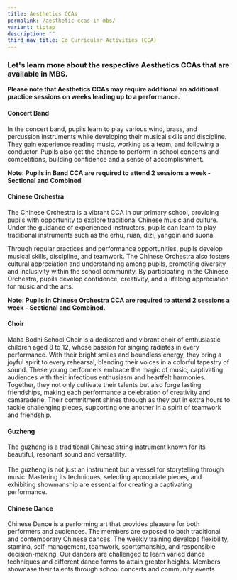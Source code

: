 ```yaml
---
title: Aesthetics CCAs
permalink: /aesthetic-ccas-in-mbs/
variant: tiptap
description: ""
third_nav_title: Co Curricular Activities (CCA)
---
```

<h3>Let's learn more about the respective Aesthetics CCAs that are available in MBS.</h3>
<p></p>
<p><strong>Please note that Aesthetics CCAs may require additional an additional practice sessions on weeks leading up to a performance.</strong>
</p>
<h4>Concert Band</h4>
<p>In the concert band, pupils learn to play various wind, brass, and percussion
instruments while developing their musical skills and discipline. They
gain experience reading music, working as a team, and following a conductor.
Pupils also get the chance to perform in school concerts and competitions,
building confidence and a sense of accomplishment.</p>
<p></p>
<p><strong>Note: Pupils in Band CCA are required to attend 2 sessions a week - Sectional and Combined</strong>
</p>
<p></p>
<h4>Chinese Orchestra</h4>
<p>The Chinese Orchestra is a vibrant CCA in our primary school, providing
pupils with opportunity to explore traditional Chinese music and culture.
Under the guidance of experienced instructors, pupils can learn to play
traditional instruments such as the erhu, ruan, dizi, yangqin and suona.</p>
<p>Through regular practices and performance opportunities, pupils develop
musical skills, discipline, and teamwork. The Chinese Orchestra also fosters
cultural appreciation and understanding among pupils, promoting diversity
and inclusivity within the school community. By participating in the Chinese
Orchestra, pupils develop confidence, creativity, and a lifelong appreciation
for music and the arts.</p>
<p></p>
<p><strong>Note: Pupils in Chinese Orchestra CCA are required to attend 2 sessions a week - Sectional and Combined.</strong>
</p>
<p></p>
<h4>Choir</h4>
<p>Maha Bodhi School Choir is a dedicated and vibrant choir of enthusiastic
children aged 8 to 12, whose passion for singing radiates in every performance.
With their bright smiles and boundless energy, they bring a joyful spirit
to every rehearsal, blending their voices in a colorful tapestry of sound.
These young performers embrace the magic of music, captivating audiences
with their infectious enthusiasm and heartfelt harmonies. Together, they
not only cultivate their talents but also forge lasting friendships, making
each performance a celebration of creativity and camaraderie. Their commitment
shines through as they put in extra hours to tackle challenging pieces,
supporting one another in a spirit of teamwork and friendship.</p>
<p></p>
<h4>Guzheng</h4>
<p>The guzheng is a traditional Chinese string instrument known for its beautiful,
resonant sound and versatility.
<br>
<br>The guzheng is not just an instrument but a vessel for storytelling through
music. Mastering its techniques, selecting appropriate pieces, and exhibiting
showmanship are essential for creating a captivating performance.</p>
<p></p>
<h4>Chinese Dance</h4>
<p>Chinese Dance is a performing art that provides pleasure for both performers
and audiences. The members are exposed to both traditional and contemporary
Chinese dances. The weekly training develops flexibility, stamina, self-management,
teamwork, sportsmanship, and responsible decision-making. Our dancers are
challenged to learn varied dance techniques and different dance forms to
attain greater heights. Members showcase their talents through school concerts
and community events</p>
<p></p>